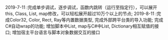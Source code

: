 2019-7-11
:完成单步调试，逐步调试，函数内跳转（运行至指定行），可以展开this, Class, List, map修改，可以轻松展开超过10万个以上的节点;
2019-8-11
:完成Color32, Color, Rect, Ray等内置数据类型, 完成外部跨平台类的导入功能; 完成C#自动wrap的功能; 增加脚本中List, map与C#中List, Dictionary相互赋值的接口; 增加宿主平台语言与脚本对象数据交互的接口

